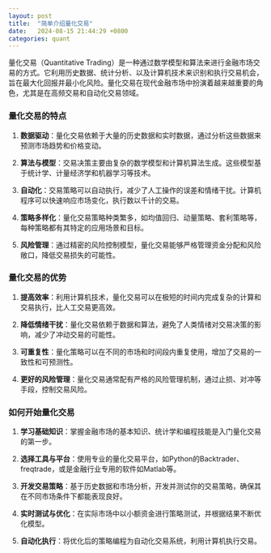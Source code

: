```yaml
---
layout: post
title:  "简单介绍量化交易"
date:   2024-08-15 21:44:29 +0800
categories: quant
---
```


量化交易（Quantitative Trading）是一种通过数学模型和算法来进行金融市场交易的方式。它利用历史数据、统计分析、以及计算机技术来识别和执行交易机会，旨在最大化回报并最小化风险。量化交易在现代金融市场中扮演着越来越重要的角色，尤其是在高频交易和自动化交易领域。

### 量化交易的特点

1. **数据驱动**：量化交易依赖于大量的历史数据和实时数据，通过分析这些数据来预测市场趋势和价格变动。

2. **算法与模型**：交易决策主要由复杂的数学模型和计算机算法生成。这些模型基于统计学、计量经济学和机器学习等技术。

3. **自动化**：交易策略可以自动执行，减少了人工操作的误差和情绪干扰。计算机程序可以快速响应市场变化，执行数以千计的交易。

4. **策略多样化**：量化交易策略种类繁多，如均值回归、动量策略、套利策略等，每种策略都有其特定的应用场景和目标。

5. **风险管理**：通过精密的风险控制模型，量化交易能够严格管理资金分配和风险敞口，降低交易损失的可能性。

### 量化交易的优势

1. **提高效率**：利用计算机技术，量化交易可以在极短的时间内完成复杂的计算和交易执行，比人工交易更高效。

2. **降低情绪干扰**：量化交易依赖于数据和算法，避免了人类情绪对交易决策的影响，减少了冲动交易的可能性。

3. **可重复性**：量化策略可以在不同的市场和时间段内重复使用，增加了交易的一致性和可预测性。

4. **更好的风险管理**：量化交易通常配有严格的风险管理机制，通过止损、对冲等手段，控制交易风险。

### 如何开始量化交易

1. **学习基础知识**：掌握金融市场的基本知识、统计学和编程技能是入门量化交易的第一步。

2. **选择工具与平台**：使用专业的量化交易平台，如Python的Backtrader、freqtrade，或是金融行业专用的软件如Matlab等。

3. **开发交易策略**：基于历史数据和市场分析，开发并测试你的交易策略，确保其在不同市场条件下都能表现良好。

4. **实时测试与优化**：在实际市场中以小额资金进行策略测试，并根据结果不断优化模型。

5. **自动化执行**：将优化后的策略编程为自动化交易系统，利用计算机执行交易。

<!-- 量化交易通过结合技术与金融的优势，能够为投资者提供强大的交易工具，帮助他们在竞争激烈的市场中立于不败之地。 -->